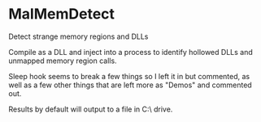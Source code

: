 # MalMemDetect
Detect strange memory regions and DLLs


Compile as a DLL and inject into a process to identify hollowed DLLs and unmapped memory region calls.


Sleep hook seems to break a few things so I left it in but commented, as well as a few other things that are left more as "Demos" and commented out.


Results by default will output to a file in C:\ drive.